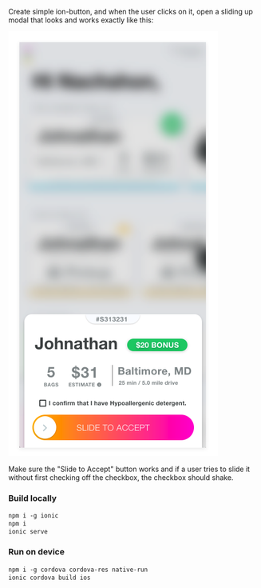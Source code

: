 Create simple ion-button, and when the user clicks on it, open a sliding up modal that looks and
 works exactly like this: 
 
 ![](screenshot.png)
 
 Make sure the "Slide to Accept" button works and if a user tries to slide it without first
  checking off the checkbox, the checkbox should shake.

### Build locally

    npm i -g ionic
    npm i
    ionic serve  


### Run on device

    npm i -g cordova cordova-res native-run
    ionic cordova build ios
